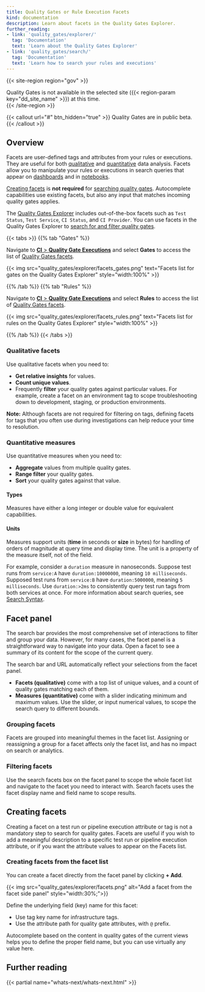 ```yaml
---
title: Quality Gates or Rule Execution Facets
kind: documentation
description: Learn about facets in the Quality Gates Explorer.
further_reading:
- link: 'quality_gates/explorer/'
  tag: 'Documentation'
  text: 'Learn about the Quality Gates Explorer'
- link: 'quality_gates/search/'
  tag: 'Documentation'
  text: 'Learn how to search your rules and executions'
---
```


{{< site-region region="gov" >}}
<div class="alert alert-warning">Quality Gates is not available in the selected site ({{< region-param key="dd_site_name" >}}) at this time.</div>
{{< /site-region >}}

{{< callout url="#" btn_hidden="true" >}}
Quality Gates are in public beta.
{{< /callout >}}

## Overview

Facets are user-defined tags and attributes from your rules or executions. They are useful for both [qualitative](#qualitative-facets) and [quantitative](#quantitative-measures) data analysis. Facets allow you to manipulate your rules or executions in search queries that appear on [dashboards][2] and in [notebooks][3].

[Creating facets](#creating-facets) is **not required** for [searching quality gates][5]. Autocomplete capabilities use existing facets, but also any input that matches incoming quality gates applies.

The [Quality Gates Explorer][4] includes out-of-the-box facets such as `Test Status`, `Test Service`, `CI Status`, and `CI Provider`. You can use facets in the Quality Gates Explorer to [search for and filter quality gates][5].

{{< tabs >}}
{{% tab "Gates" %}}

Navigate to [**CI** > **Quality Gate Executions**][101] and select **Gates** to access the list of [Quality Gates facets][102].

{{< img src="quality_gates/explorer/facets_gates.png" text="Facets list for gates on the Quality Gates Explorer" style="width:100%" >}}

[101]: https://app.datadoghq.com/ci/quality-gates/executions
[102]: /quality_gates/explorer/?tab=gates

{{% /tab %}}
{{% tab "Rules" %}}

Navigate to [**CI** > **Quality Gate Executions**][101] and select **Rules** to access the list of [Quality Gates facets][102].

{{< img src="quality_gates/explorer/facets_rules.png" text="Facets list for rules on the Quality Gates Explorer" style="width:100%" >}}

[101]: https://app.datadoghq.com/ci/quality-gates/executions
[102]: /quality_gates/explorer/?tab=rules

{{% /tab %}}
{{< /tabs >}}

### Qualitative facets

Use qualitative facets when you need to:

- **Get relative insights** for values.
- **Count unique values**.
- Frequently **filter** your quality gates against particular values. For example, create a facet on an environment tag to scope troubleshooting down to development, staging, or production environments.<br>

**Note:** Although facets are not required for filtering on tags, defining facets for tags that you often use during investigations can help reduce your time to resolution.

### Quantitative measures

Use quantitative measures when you need to:

- **Aggregate** values from multiple quality gates.
- **Range filter** your quality gates.
- **Sort** your quality gates against that value.

#### Types

Measures have either a long integer or double value for equivalent capabilities.

#### Units

Measures support units (**time** in seconds or **size** in bytes) for handling of orders of magnitude at query time and display time. The unit is a property of the measure itself, not of the field.

For example, consider a `duration` measure in nanoseconds. Suppose test runs from `service:A` have `duration:10000000`, meaning `10 milliseconds`. Supposed test runs from `service:B` have `duration:5000000`, meaning `5 milliseconds`. Use `duration:>2ms` to consistently query test run tags from both services at once. For more information about search queries, see [Search Syntax][6].

## Facet panel

The search bar provides the most comprehensive set of interactions to filter and group your data. However, for many cases, the facet panel is a straightforward way to navigate into your data. Open a facet to see a summary of its content for the scope of the current query.

The search bar and URL automatically reflect your selections from the facet panel.

- **Facets (qualitative)** come with a top list of unique values, and a count of quality gates matching each of them.
- **Measures (quantitative)** come with a slider indicating minimum and maximum values. Use the slider, or input numerical values, to scope the search query to different bounds.

### Grouping facets

Facets are grouped into meaningful themes in the facet list. Assigning or reassigning a group for a facet affects only the facet list, and has no impact on search or analytics.

### Filtering facets

Use the search facets box on the facet panel to scope the whole facet list and navigate to the facet you need to interact with. Search facets uses the facet display name and field name to scope results.

## Creating facets

Creating a facet on a test run or pipeline execution attribute or tag is not a mandatory step to search for quality gates. Facets are useful if you wish to add a meaningful description to a specific test run or pipeline execution attribute, or if you want the attribute values to appear on the Facets list.

### Creating facets from the facet list

You can create a facet directly from the facet panel by clicking **+ Add**.

{{< img src="quality_gates/explorer/facets.png" alt="Add a facet from the facet side panel" style="width:30%;">}}

Define the underlying field (key) name for this facet:

- Use tag key name for infrastructure tags.
- Use the attribute path for quality gate attributes, with `@` prefix.

Autocomplete based on the content in quality gates of the current views helps you to define the proper field name, but you can use virtually any value here.

## Further reading

{{< partial name="whats-next/whats-next.html" >}}

[1]: /monitors/types/ci
[2]: /dashboards/
[3]: /notebooks/
[4]: /quality_gates/explorer
[5]: /quality_gates/search
[6]: /quality_gates/explorer/search_syntax/
